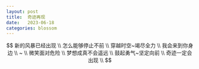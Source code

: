 ```yaml
---
layout: post
title:  奇迹再现
date:   2023-06-18
categories: blossom
---
```


$$
新的风暴已经出现 \\
怎么能够停止不前 \\
穿越时空~竭尽全力 \\
我会来到你身边 \\
~ \\
微笑面对危险 \\
梦想成真不会遥远 \\
鼓起勇气~坚定向前 \\
奇迹一定会出现 \\
$$